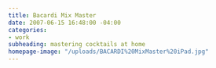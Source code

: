 ```yaml
---
title: Bacardi Mix Master
date: 2007-06-15 16:48:00 -04:00
categories:
- work
subheading: mastering cocktails at home
homepage-image: "/uploads/BACARDI%20MixMaster%20iPad.jpg"
---
```



